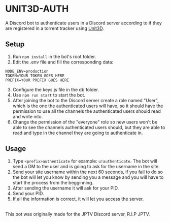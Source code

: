 # UNIT3D-AUTH

A Discord bot to authenticate users in a Discord server according to if they are registered in a torrent tracker using [Unit3D](https://github.com/HDInnovations/UNIT3D-Community-Edition).

## Setup

  1. Run `npm install` in the bot's root folder.
  2. Edit the .env file and fill the corresponding data:

    NODE_ENV=production
    TOKEN=YOUR TOKEN GOES HERE
    PREFIX=YOUR PREFIX GOES HERE

  3. Configure the keys.js file in the db folder.
  4. Use `npm run start` to start the bot.
  5. After joining the bot to the Discord server create a role named "User", which is the one the authenticated users will have, so it should have the permission to use all the channels the authenticated users should read and write into.
  6. Change the permission of the "everyone" role so new users won't be able to see the channels authenticated users should, but they are able to read and type in the channel they are going to authenticate in.

## Usage
 
 1. Type `<prefix>authenticate` for example: `u!authenticate`. The bot will send a DM to the user and is going to ask for the username in the site.
 2. Send your site username within the next 60 seconds, if you fail to do so the bot will let you know by sending you a message and you will have to start the process from the begginning.
 3. After sending the username it will ask for your PID.
 4. Send your PID.
 5. If all the information is correct, it will let you access the server.

<br/>
This bot was originally made for the JPTV Discord server, R.I.P JPTV.
